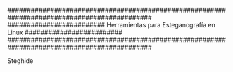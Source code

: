 #############################################################################################
######################### Herramientas para Esteganografía en Linux #########################
#############################################################################################

Steghide
